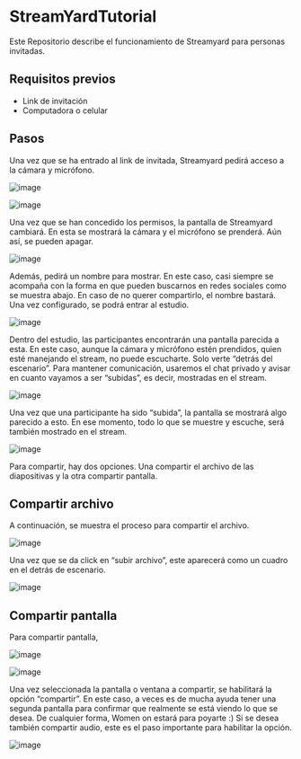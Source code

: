# StreamYardTutorial
Este Repositorio describe el funcionamiento de Streamyard para personas invitadas.
## Requisitos previos
  + Link de invitación
  + Computadora o celular
## Pasos
Una vez que se ha entrado al link de invitada, Streamyard pedirá acceso a la cámara y micrófono.

![image](https://user-images.githubusercontent.com/45903954/226268836-68b496e7-e0f6-452a-bed2-54fa6857d2df.png)

![image](https://user-images.githubusercontent.com/45903954/226268871-ddc55a98-2775-4bcc-b018-77ae69f03828.png)

Una vez que se han concedido los permisos, la pantalla de Streamyard cambiará. En esta se mostrará la cámara y el micrófono se prenderá. Aún así, se pueden apagar. 

![image](https://user-images.githubusercontent.com/45903954/226268938-e3e1ce0a-a6a1-4bcc-b88d-ff82204a45f2.png)

Además, pedirá un nombre para mostrar. En este caso, casi siempre se acompaña con la forma en que pueden buscarnos en redes sociales como se muestra abajo. En caso de no querer compartirlo, el nombre bastará. Una vez configurado, se podrá entrar al estudio.

![image](https://user-images.githubusercontent.com/45903954/226269043-65f1f3b8-53aa-4743-8960-4ccb8ea0d4d5.png)

Dentro del estudio, las participantes encontrarán una pantalla parecida a esta. En este caso, aunque la cámara y micrófono estén prendidos, quien esté manejando el stream, no puede escucharte. Solo verte “detrás del escenario”.  Para mantener comunicación, usaremos el chat privado y avisar en cuanto vayamos a ser “subidas”, es decir, mostradas en el stream.  

![image](https://user-images.githubusercontent.com/45903954/226269107-91626293-eff1-4ad8-a95e-6693a966ff14.png)

Una vez que una participante ha sido “subida”, la pantalla se mostrará algo parecido a esto. En ese momento, todo lo que se muestre y escuche, será también mostrado en el stream.  

![image](https://user-images.githubusercontent.com/45903954/226269210-17ddaafe-9e18-489e-81a0-590cb9cf9e00.png)

Para compartir, hay dos opciones. Una compartir el archivo de las diapositivas y la otra compartir pantalla. 
## Compartir archivo
A continuación, se muestra el proceso para compartir el archivo.

![image](https://user-images.githubusercontent.com/45903954/226269262-ba7ab9e4-7b9e-41ac-a5ec-09237b1962ef.png)

Una vez que se da click en “subir archivo”, este aparecerá como un cuadro en el detrás de escenario.

![image](https://user-images.githubusercontent.com/45903954/226269314-bc9a0cc4-d368-46fa-a966-7f371924ae98.png)

## Compartir pantalla
Para compartir pantalla, 

![image](https://user-images.githubusercontent.com/45903954/226269487-99c0aa3a-316d-491d-803a-0944b048ebe2.png)

![image](https://user-images.githubusercontent.com/45903954/226269541-ebf229da-3980-42d3-bc2a-721a2be2bc2f.png)

Una vez seleccionada la pantalla o ventana a compartir, se habilitará la opción “compartir”. En este caso, a veces es de mucha ayuda tener una segunda pantalla para confirmar que realmente se está viendo lo que se desea. De cualquier forma, Women on estará para poyarte :)
Si se desea también compartir audio, este es el paso importante para habilitar la opción. 

![image](https://user-images.githubusercontent.com/45903954/226269571-8962af82-2ade-4ef9-a201-566536ddd4b2.png)

	
